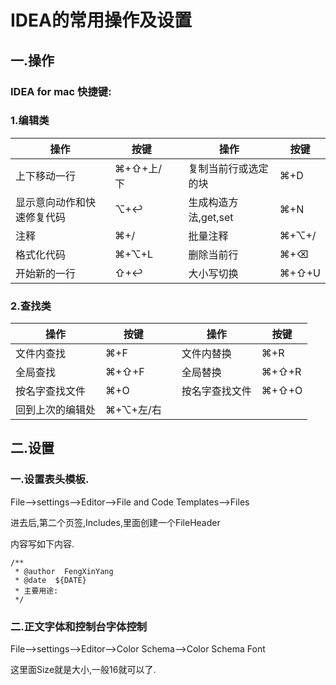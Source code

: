 # IDEA的常用操作及设置

## 一.操作

### IDEA for mac 快捷键:

### 1.编辑类

| 操作                       | 按键      |      | 操作                 | 按键  |
| -------------------------- | --------- | ---- | -------------------- | ----- |
| 上下移动一行               | ⌘+⇧+上/下 |      | 复制当前行或选定的块 | ⌘+D   |
| 显示意向动作和快速修复代码 | ⌥+↩︎       |      | 生成构造方法,get,set | ⌘+N   |
| 注释                       | ⌘+/       |      | 批量注释             | ⌘+⌥+/ |
| 格式化代码                 | ⌘+⌥+L     |      | 删除当前行           | ⌘+⌫   |
| 开始新的一行               | ⇧+↩       |      | 大小写切换           | ⌘+⇧+U |

### 2.查找类

| 操作             | 按键      |      | 操作           | 按键  |
| ---------------- | --------- | ---- | -------------- | ----- |
| 文件内查找       | ⌘+F       |      | 文件内替换     | ⌘+R   |
| 全局查找         | ⌘+⇧+F     |      | 全局替换       | ⌘+⇧+R |
| 按名字查找文件   | ⌘+O       |      | 按名字查找文件 | ⌘+⇧+O |
| 回到上次的编辑处 | ⌘+⌥+左/右 |      |                |       |



## 二.设置

### 一.设置表头模板.

File-->settings-->Editor-->File and Code Templates-->Files

进去后,第二个页签,Includes,里面创建一个FileHeader

内容写如下内容.

```
/**
 * @author  FengXinYang
 * @date  ${DATE}
 * 主要用途:
 */
```



### 二.正文字体和控制台字体控制

File-->settings-->Editor-->Color Schema-->Color Schema Font

这里面Size就是大小,一般16就可以了.

